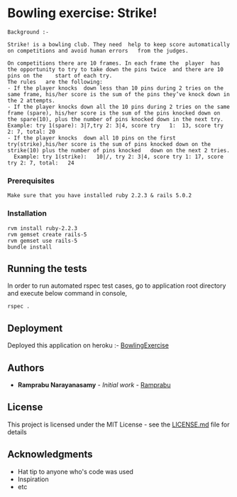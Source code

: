 # Bowling exercise: Strike!
```
Background :-

Strike!	is a bowling club. They	need  help to keep score automatically on competitions and avoid human errors	from the judges.

On competitions	there are 10 frames. In	each frame the	player	has	the opportunity	to try to take down	the	pins twice	and	there are 10 pins on the	start of each try.
The	rules	are	the	following:
- If the player	knocks	down less than 10 pins during 2	tries on the same frame, his/her score is the sum of the pins they’ve knock down in the 2 attempts.
- If the player	knocks down	all	the	10 pins	during 2 tries on the same frame (spare), his/her score is the sum of the pins knocked down on the spare(10), plus the number of pins knocked down in the next try.  Example: try 1(spare): 3|7,try	2: 3|4, score try	1:	13,	score try 2: 7,	total: 20
- If the player	knocks	down all 10	pins on	the	first try(strike),his/her score is the sum of pins knocked down on the strike(10) plus the number of pins knocked	down on	the	next 2 tries.
  Example: try 1(strike):	10|/, try 2: 3|4, score	try	1: 17, score try 2:	7, total:	24

```
### Prerequisites
```
Make sure that you have installed ruby 2.2.3 & rails 5.0.2
```
### Installation
```
rvm install ruby-2.2.3
rvm gemset create rails-5
rvm gemset use rails-5
bundle install
```
## Running the tests

In order to run automated rspec test cases, go to application root directory and execute below command in console,
```
rspec .
```
## Deployment
Deployed this application on heroku :-  [BowlingExercise](https://bowling-exercise.herokuapp.com/)
## Authors

* **Ramprabu Narayanasamy** - *Initial work* - [Ramprabu](https://github.com/ramprabhu-idexcel)

## License

This project is licensed under the MIT License - see the [LICENSE.md](LICENSE.md) file for details

## Acknowledgments

* Hat tip to anyone who's code was used
* Inspiration
* etc